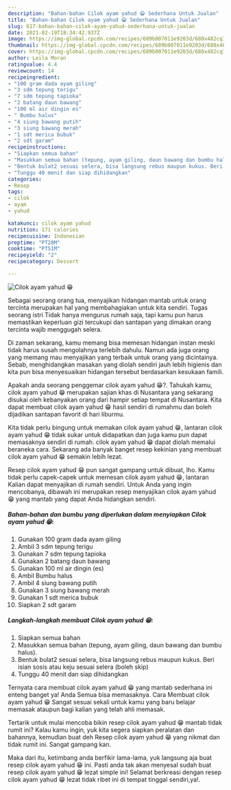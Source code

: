 ```yaml
---
description: "Bahan-bahan Cilok ayam yahud 😁 Sederhana Untuk Jualan"
title: "Bahan-bahan Cilok ayam yahud 😁 Sederhana Untuk Jualan"
slug: 617-bahan-bahan-cilok-ayam-yahud-sederhana-untuk-jualan
date: 2021-02-19T18:34:42.937Z
image: https://img-global.cpcdn.com/recipes/689b007011e9203d/680x482cq70/cilok-ayam-yahud-😁-foto-resep-utama.jpg
thumbnail: https://img-global.cpcdn.com/recipes/689b007011e9203d/680x482cq70/cilok-ayam-yahud-😁-foto-resep-utama.jpg
cover: https://img-global.cpcdn.com/recipes/689b007011e9203d/680x482cq70/cilok-ayam-yahud-😁-foto-resep-utama.jpg
author: Leila Moran
ratingvalue: 4.4
reviewcount: 14
recipeingredient:
- "100 gram dada ayam giling"
- "3 sdm tepung terigu"
- "7 sdm tepung tapioka"
- "2 batang daun bawang"
- "100 ml air dingin es"
- " Bumbu halus"
- "4 siung bawang putih"
- "3 siung bawang merah"
- "1 sdt merica bubuk"
- "2 sdt garam"
recipeinstructions:
- "Siapkan semua bahan"
- "Masukkan semua bahan (tepung, ayam giling, daun bawang dan bumbu halus)."
- "Bentuk bulat2 sesuai selera, bisa langsung rebus maupun kukus. Beri isian sosis atau keju sesuai selera (boleh skip)"
- "Tunggu 40 menit dan siap dihidangkan"
categories:
- Resep
tags:
- cilok
- ayam
- yahud

katakunci: cilok ayam yahud 
nutrition: 171 calories
recipecuisine: Indonesian
preptime: "PT28M"
cooktime: "PT51M"
recipeyield: "2"
recipecategory: Dessert

---
```



![Cilok ayam yahud 😁](https://img-global.cpcdn.com/recipes/689b007011e9203d/680x482cq70/cilok-ayam-yahud-😁-foto-resep-utama.jpg)

Sebagai seorang orang tua, menyajikan hidangan mantab untuk orang tercinta merupakan hal yang membahagiakan untuk kita sendiri. Tugas seorang istri Tidak hanya mengurus rumah saja, tapi kamu pun harus memastikan keperluan gizi tercukupi dan santapan yang dimakan orang tercinta wajib menggugah selera.

Di zaman  sekarang, kamu memang bisa memesan hidangan instan meski tidak harus susah mengolahnya terlebih dahulu. Namun ada juga orang yang memang mau menyajikan yang terbaik untuk orang yang dicintainya. Sebab, menghidangkan masakan yang diolah sendiri jauh lebih higienis dan kita pun bisa menyesuaikan hidangan tersebut berdasarkan kesukaan famili. 



Apakah anda seorang penggemar cilok ayam yahud 😁?. Tahukah kamu, cilok ayam yahud 😁 merupakan sajian khas di Nusantara yang sekarang disukai oleh kebanyakan orang dari hampir setiap tempat di Nusantara. Kita dapat membuat cilok ayam yahud 😁 hasil sendiri di rumahmu dan boleh dijadikan santapan favorit di hari liburmu.

Kita tidak perlu bingung untuk memakan cilok ayam yahud 😁, lantaran cilok ayam yahud 😁 tidak sukar untuk didapatkan dan juga kamu pun dapat memasaknya sendiri di rumah. cilok ayam yahud 😁 dapat diolah memalui beraneka cara. Sekarang ada banyak banget resep kekinian yang membuat cilok ayam yahud 😁 semakin lebih lezat.

Resep cilok ayam yahud 😁 pun sangat gampang untuk dibuat, lho. Kamu tidak perlu capek-capek untuk memesan cilok ayam yahud 😁, lantaran Kalian dapat menyajikan di rumah sendiri. Untuk Anda yang ingin mencobanya, dibawah ini merupakan resep menyajikan cilok ayam yahud 😁 yang mantab yang dapat Anda hidangkan sendiri.

<!--inarticleads1-->

##### Bahan-bahan dan bumbu yang diperlukan dalam menyiapkan Cilok ayam yahud 😁:

1. Gunakan 100 gram dada ayam giling
1. Ambil 3 sdm tepung terigu
1. Gunakan 7 sdm tepung tapioka
1. Gunakan 2 batang daun bawang
1. Gunakan 100 ml air dingin (es)
1. Ambil  Bumbu halus
1. Ambil 4 siung bawang putih
1. Gunakan 3 siung bawang merah
1. Gunakan 1 sdt merica bubuk
1. Siapkan 2 sdt garam




<!--inarticleads2-->

##### Langkah-langkah membuat Cilok ayam yahud 😁:

1. Siapkan semua bahan
1. Masukkan semua bahan (tepung, ayam giling, daun bawang dan bumbu halus).
1. Bentuk bulat2 sesuai selera, bisa langsung rebus maupun kukus. Beri isian sosis atau keju sesuai selera (boleh skip)
1. Tunggu 40 menit dan siap dihidangkan




Ternyata cara membuat cilok ayam yahud 😁 yang mantab sederhana ini enteng banget ya! Anda Semua bisa memasaknya. Cara Membuat cilok ayam yahud 😁 Sangat sesuai sekali untuk kamu yang baru belajar memasak ataupun bagi kalian yang telah ahli memasak.

Tertarik untuk mulai mencoba bikin resep cilok ayam yahud 😁 mantab tidak rumit ini? Kalau kamu ingin, yuk kita segera siapkan peralatan dan bahannya, kemudian buat deh Resep cilok ayam yahud 😁 yang nikmat dan tidak rumit ini. Sangat gampang kan. 

Maka dari itu, ketimbang anda berfikir lama-lama, yuk langsung aja buat resep cilok ayam yahud 😁 ini. Pasti anda tak akan menyesal sudah buat resep cilok ayam yahud 😁 lezat simple ini! Selamat berkreasi dengan resep cilok ayam yahud 😁 lezat tidak ribet ini di tempat tinggal sendiri,ya!.

